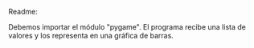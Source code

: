 Readme:

Debemos importar el módulo "pygame".
El programa recibe una lista de valores y los representa en una gráfica de barras.

